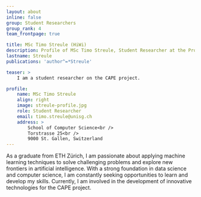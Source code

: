 ```yaml
---
layout: about
inline: false
group: Student Researchers
group_rank: 4
team_frontpage: true

title: MSc Timo Streule (HiWi)
description: Profile of MSc Timo Streule, Student Researcher at the Programming Group.
lastname: Streule
publications: 'author^=*Streule'

teaser: >
    I am a student researcher on the CAPE project.

profile:
    name: MSc Timo Streule
    align: right
    image: streule-profile.jpg
    role: Student Researcher
    email: timo.streule@unisg.ch
    address: >
        School of Computer Science<br />
        Torstrasse 25<br />
        9000 St. Gallen, Switzerland
---
```

As a graduate from ETH Zürich, I am passionate about applying machine learning techniques to solve challenging problems and explore new frontiers in artificial intelligence. With a strong foundation in data science and computer science, I am constantly seeking opportunities to learn and develop my skills. Currently, I am involved in the development of innovative technologies for the CAPE project.
